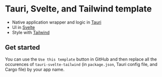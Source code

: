 # Tauri, Svelte, and Tailwind template

- Native application wrapper and logic in [Tauri](https://tauri.studio/)
- UI in [Svelte](https://svelte.dev/)
- Style with [Tailwind](https://tailwindcss.com/)

## Get started

You can use the `Use this template` button in GitHub and then replace all the occurences of `tauri-svelte-tailwind` (in `package.json`, Tauri config file, and Cargo file) by your app name.
